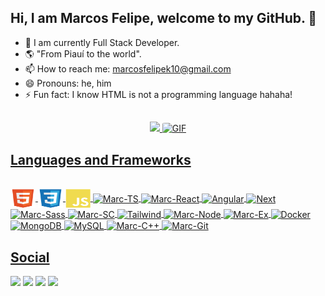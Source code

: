 ## Hi, I am Marcos Felipe, welcome to my GitHub. 🎯

- 🔭 I am currently Full Stack Developer.  
- 🌎 "From Piauí to the world".
- 📫 How to reach me: marcosfelipek10@gmail.com
- 😄 Pronouns: he, him
- ⚡ Fun fact: I know HTML is not a programming language hahaha!

##

<div align="center">
  <a href="https://github.com/marclipe">
  <img height="180em" src="https://github-readme-stats.vercel.app/api/top-langs/?username=marclipe&layout=compact&langs_count=7&theme=blueberry"/>
  <img width="238" style="border-radius: 10% !important;" alt="GIF" src="https://i.giphy.com/dWesBcTLavkZuG35MI.webp"/>
</div>

## Languages and Frameworks
  
<div style="display: inline_block"><br>
  <img align="center" alt="Marc-HTML" height="30" width="40" src="https://raw.githubusercontent.com/devicons/devicon/master/icons/html5/html5-original.svg">
  <img align="center" alt="Marc-CSS" height="30" width="40" src="https://raw.githubusercontent.com/devicons/devicon/master/icons/css3/css3-original.svg">
  <img align="center" alt="Marc-Js" height="30" width="40" src="https://raw.githubusercontent.com/devicons/devicon/master/icons/javascript/javascript-plain.svg">
  <img align="center" alt="Marc-TS" height="30" width="40" src="https://cdn.jsdelivr.net/gh/devicons/devicon/icons/typescript/typescript-original.svg" />
  <img align="center" alt="Marc-React" height="30" width="40" src="https://cdn.jsdelivr.net/gh/devicons/devicon/icons/react/react-original.svg" />
  <img align="center" alt="Angular" height="30" width="40" src="https://cdn.jsdelivr.net/gh/devicons/devicon/icons/angularjs/angularjs-original.svg" />
  <img align="center" alt="Next" height="30" width="40" src="https://cdn.jsdelivr.net/gh/devicons/devicon/icons/nextjs/nextjs-original.svg" />
  <img align="center" alt="Marc-Sass" height="30" width="40" src="https://cdn.jsdelivr.net/gh/devicons/devicon/icons/sass/sass-original.svg" />
  <img align="center" alt="Marc-SC" height="30" width="40" src="https://styled-components.com/atom.png">
  <img align="center" alt="Tailwind" height="30" width="40" src="https://cdn.jsdelivr.net/gh/devicons/devicon@latest/icons/tailwindcss/tailwindcss-original.svg" />
  <img align="center" alt="Marc-Node" height="30" width="40" src="https://cdn.jsdelivr.net/gh/devicons/devicon/icons/nodejs/nodejs-original.svg" />
  <img align="center" alt="Marc-Ex" height="30" width="40" src="https://cdn.jsdelivr.net/gh/devicons/devicon/icons/express/express-original.svg" />
  <img align="center" alt="Docker" height="40" width="40" src="https://cdn.jsdelivr.net/gh/devicons/devicon/icons/docker/docker-original.svg" />
  <img align="center" alt="MongoDB" height="30" width="40" src="https://cdn.jsdelivr.net/gh/devicons/devicon/icons/mongodb/mongodb-original.svg" />
  <img align="center" alt="MySQL" height="30" width="40" src="https://cdn.jsdelivr.net/gh/devicons/devicon/icons/mysql/mysql-original.svg" />
  <img align="center" alt="Marc-C++" height="30" width="40" src="https://cdn.jsdelivr.net/gh/devicons/devicon/icons/cplusplus/cplusplus-original.svg">
  <img align="center" alt="Marc-Git" height="30" width="40" src="https://cdn.jsdelivr.net/gh/devicons/devicon/icons/git/git-original.svg">
  
</div>

    
## Social
  
<div> 
  <a href="https://portifolio-marclipe.vercel.app/" target="_blank"><img src="https://img.shields.io/badge/my_portfolio-000?style=for-the-badge&logo=ko-fi&logoColor=white"></a> 
   <a href="https://www.linkedin.com/in/marclipe/" target="_blank"><img src="https://img.shields.io/badge/-LinkedIn-%230077B5?style=for-the-badge&logo=linkedin&logoColor=white" target="_blank"></a> 
  <a href="https://instagram.com/marclipe_sl/" target="_blank"><img src="https://img.shields.io/badge/-Instagram-%23E4405F?style=for-the-badge&logo=instagram&logoColor=white" target="_blank"></a>
  <a href = "mailto:marcosfelipek10@gmail.com"><img src="https://img.shields.io/badge/-Gmail-%23333?style=for-the-badge&logo=gmail&logoColor=white" target="_blank"></a>
</div>


  
